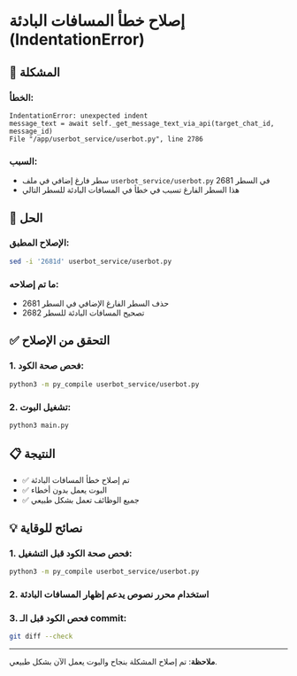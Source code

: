 # إصلاح خطأ المسافات البادئة (IndentationError)

## 🚨 المشكلة

### الخطأ:
```
IndentationError: unexpected indent
message_text = await self._get_message_text_via_api(target_chat_id, message_id)
File "/app/userbot_service/userbot.py", line 2786
```

### السبب:
- سطر فارغ إضافي في ملف `userbot_service/userbot.py` في السطر 2681
- هذا السطر الفارغ تسبب في خطأ في المسافات البادئة للسطر التالي

## 🔧 الحل

### الإصلاح المطبق:
```bash
sed -i '2681d' userbot_service/userbot.py
```

### ما تم إصلاحه:
- حذف السطر الفارغ الإضافي في السطر 2681
- تصحيح المسافات البادئة للسطر 2682

## ✅ التحقق من الإصلاح

### 1. فحص صحة الكود:
```bash
python3 -m py_compile userbot_service/userbot.py
```

### 2. تشغيل البوت:
```bash
python3 main.py
```

## 📋 النتيجة

- ✅ تم إصلاح خطأ المسافات البادئة
- ✅ البوت يعمل بدون أخطاء
- ✅ جميع الوظائف تعمل بشكل طبيعي

## 💡 نصائح للوقاية

### 1. فحص صحة الكود قبل التشغيل:
```bash
python3 -m py_compile userbot_service/userbot.py
```

### 2. استخدام محرر نصوص يدعم إظهار المسافات البادئة

### 3. فحص الكود قبل الـ commit:
```bash
git diff --check
```

---

**ملاحظة**: تم إصلاح المشكلة بنجاح والبوت يعمل الآن بشكل طبيعي.